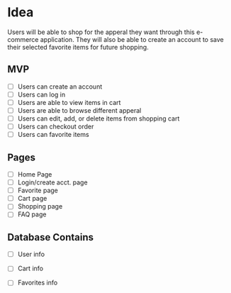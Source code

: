 # Idea
Users will be able to shop for the apperal they want through this e-commerce application. They will also be able to create an account to save their selected favorite items for future shopping.  

## MVP
- [ ] Users can create an account
- [ ] Users can log in
- [ ] Users are able to view items in cart
- [ ] Users are able to browse different apperal
- [ ] Users can edit, add, or delete items from shopping cart
- [ ] Users can checkout order
- [ ] Users can favorite items
## Pages
- [ ]  Home Page
- [ ]  Login/create acct. page
- [ ]  Favorite page
- [ ]  Cart page
- [ ]  Shopping page
- [ ]  FAQ page

## Database Contains
- [ ]  User info
- [ ]  Cart info
- [ ] Favorites info

